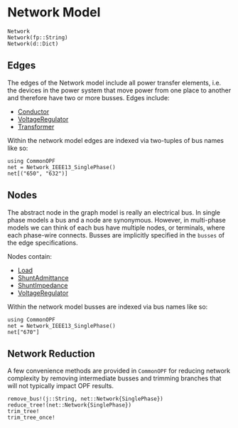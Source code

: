 # Network Model
```@docs
Network
Network(fp::String)
Network(d::Dict)
```

## Edges
The edges of the Network model include all power transfer elements, i.e. the devices in the power
system that move power from one place to another and therefore have two or more busses. Edges
include:
- [Conductor](@ref)
- [VoltageRegulator](@ref)
- [Transformer](@ref)

Within the network model edges are indexed via two-tuples of bus names like so:
```@example
using CommonOPF
net = Network_IEEE13_SinglePhase()
net[("650", "632")]
```

## Nodes
The abstract node in the graph model is really an electrical bus. In single phase models a bus and a
node are synonymous. However, in multi-phase models we can think of each bus have multiple nodes, or
terminals, where each phase-wire connects. Busses are implicitly specified in the `busses` of the
edge specifications.

Nodes contain:
- [Load](@ref)
- [ShuntAdmittance](@ref)
- [ShuntImpedance](@ref)
- [VoltageRegulator](@ref)

Within the network model busses are indexed via bus names like so:
```@example
using CommonOPF
net = Network_IEEE13_SinglePhase()
net["670"]
```

## Network Reduction
A few convenience methods are provided in `CommonOPF` for reducing network complexity by removing
intermediate busses and trimming branches that will not typically impact OPF results.
```@docs
remove_bus!(j::String, net::Network{SinglePhase})
reduce_tree!(net::Network{SinglePhase})
trim_tree!
trim_tree_once!
```